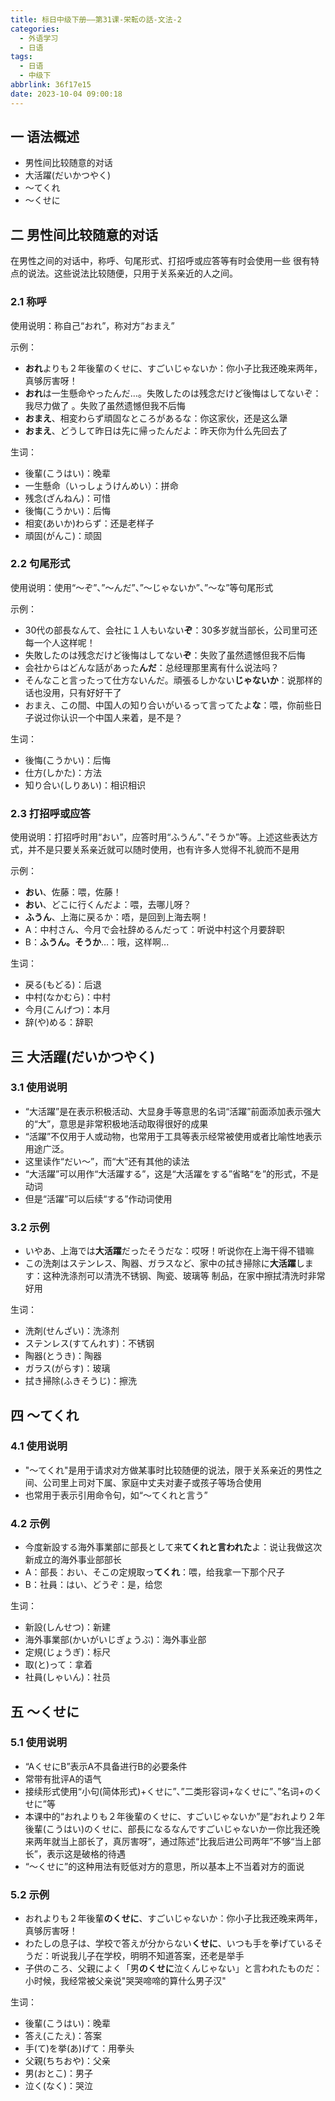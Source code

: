 ```yaml
---
title: 标日中级下册——第31课-栄転の話-文法-2
categories:
  - 外语学习
  - 日语
tags:
  - 日语
  - 中级下
abbrlink: 36f17e15
date: 2023-10-04 09:00:18
---
```

## 一 语法概述

* 男性间比较随意的对话
* 大活躍(だいかつやく)
* ～てくれ
* ～くせに

<!--more-->

## 二 男性间比较随意的对话

在男性之间的对话中，称呼、句尾形式、打招呼或应答等有时会使用一些 很有特点的说法。这些说法比较随便，只用于关系亲近的人之间。

### 2.1 称呼

使用说明：称自己“おれ”，称对方“おまえ”

示例：

* **おれ**よりも２年後輩のくせに、すごいじゃないか：你小子比我还晚来两年，真够厉害呀！
* **おれ**は一生懸命やったんだ…。失敗したのは残念だけど後悔はしてないぞ：我尽力做了 。失败了虽然遗憾但我不后悔 
* **おまえ**、相変わらず頑固なところがあるな：你这家伙，还是这么犟
* **おまえ**、どうして昨日は先に帰ったんだよ：昨天你为什么先回去了

生词：

* 後輩(こうはい)：晚辈
* 一生懸命（いっしょうけんめい）：拼命
* 残念(ざんねん)：可惜
* 後悔(こうかい)：后悔
* 相変(あいか)わらず：还是老样子
* 頑固(がんこ)：顽固

### 2.2 句尾形式

使用说明：使用“～ぞ”、”～んだ”、”～じゃないか”、”～な”等句尾形式

示例：

* 30代の部長なんて、会社に１人もいない**ぞ**：30多岁就当部长，公司里可还每一个人这样呢！
* 失敗したのは残念だけど後悔はしてない**ぞ**：失败了虽然遗憾但我不后悔
* 会社からはどんな話があった**んだ**：总经理那里离有什么说法吗？
* そんなこと言ったって仕方ないんだ。頑張るしかない**じゃないか**：说那样的话也没用，只有好好干了
* おまえ、この間、中国人の知り合いがいるって言ってたよ**な**：喂，你前些日子说过你认识一个中国人来着，是不是？

生词：

* 後悔(こうかい)：后悔
* 仕方(しかた)：方法
* 知り合い(しりあい)：相识相识

### 2.3 打招呼或应答

使用说明：打招呼时用“おい”，应答时用“ふうん”、”そうか”等。上述这些表达方式，并不是只要关系亲近就可以随时使用，也有许多人觉得不礼貌而不是用

示例：

* **おい**、佐藤：喂，佐藤！
* **おい**、どこに行くんだよ：喂，去哪儿呀？
* **ふうん**、上海に戻るか：唔，是回到上海去啊！
* A：中村さん、今月で会社辞めるんだって：听说中村这个月要辞职
* B：**ふうん。そうか**…：哦，这样啊...

生词：

* 戻る(もどる)：后退
* 中村(なかむら)：中村
* 今月(こんげつ)：本月
* 辞(や)める：辞职

## 三 大活躍(だいかつやく)

### 3.1 使用说明

* “大活躍”是在表示积极活动、大显身手等意思的名词“活躍”前面添加表示强大的“大”，意思是非常积极地活动取得很好的成果
* “活躍”不仅用于人或动物，也常用于工具等表示经常被使用或者比喻性地表示用途广泛。
* 这里读作“だい～”，而“大”还有其他的读法
* “大活躍”可以用作“大活躍する”，这是“大活躍をする”省略“を”的形式，不是动词
* 但是“活躍”可以后续“する”作动词使用

### 3.2 示例

* いやあ、上海では**大活躍**だったそうだな：哎呀！听说你在上海干得不错嘛
* この洗剤はステンレス、陶器、ガラスなど、家中の拭き掃除に**大活躍**します：这种洗涤剂可以清洗不锈钢、陶瓷、玻璃等 制品，在家中擦拭清洗时非常好用

生词：

* 洗剤(せんざい)：洗涤剂
* ステンレス(すてんれす)：不锈钢
* 陶器(とうき)：陶器
* ガラス(がらす)：玻璃
* 拭き掃除(ふきそうじ)：擦洗

## 四 ～てくれ

### 4.1 使用说明

* "～てくれ"是用于请求对方做某事时比较随便的说法，限于关系亲近的男性之间、公司里上司对下属、家庭中丈夫对妻子或孩子等场合使用
* 也常用于表示引用命令句，如“～てくれと言う”

### 4.2 示例

* 今度新設する海外事業部に部長として来**てくれと言われた**よ：说让我做这次新成立的海外事业部部长
* A：部長：おい、そこの定規取っ**てくれ**：喂，给我拿一下那个尺子
* B：社員：はい、どうぞ：是，给您

生词：

* 新設(しんせつ)：新建
* 海外事業部(かいがいじぎょうぶ)：海外事业部
* 定規(じょうぎ)：标尺
* 取(と)って：拿着
* 社員(しゃいん)：社员

## 五 ～くせに

### 5.1 使用说明

* “AくせにB”表示A不具备进行B的必要条件
* 常带有批评A的语气
* 接续形式使用“小句(简体形式)+くせに”、”二类形容词+なくせに”、”名词+のくせに”等
* 本课中的“おれよりも２年後輩のくせに、すごいじゃないか”是“おれより２年後輩(こうはい)のくせに、部長になるなんですごいじゃないかー你比我还晚来两年就当上部长了，真厉害呀”，通过陈述“比我后进公司两年”不够“当上部长”，表示这是破格的待遇
* “～くせに”的这种用法有贬低对方的意思，所以基本上不当着对方的面说

### 5.2 示例

* おれよりも２年後輩**のくせに**、すごいじゃないか：你小子比我还晚来两年，真够厉害呀！
* わたしの息子は、学校で答えが分からない**くせに**、いつも手を拳げているそうだ：听说我儿子在学校，明明不知道答案，还老是举手
* 子供のころ、父親によく「男**のくせに**泣くんじゃない」と言われたものだ：小时候，我经常被父亲说"哭哭啼啼的算什么男子汉"

生词：

* 後輩(こうはい)：晚辈
* 答え(こたえ)：答案
* 手(て)を挙(あ)げて：用拳头
* 父親(ちちおや)：父亲
* 男(おとこ)：男子
* 泣く(なく)：哭泣

